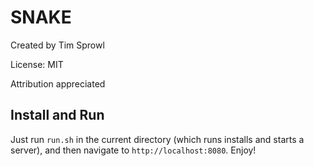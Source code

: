 # SNAKE

Created by Tim Sprowl

License: MIT

Attribution appreciated

## Install and Run

Just run `run.sh` in the current directory (which runs installs and starts a server),
and then navigate to `http://localhost:8080`. Enjoy!
